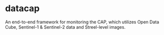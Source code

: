 # datacap
An end-to-end framework for monitoring the CAP, which utilizes Open Data Cube, Sentinel-1 & Sentinel-2 data and Streel-level images.
